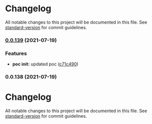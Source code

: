 # Changelog

All notable changes to this project will be documented in this file. See [standard-version](https://github.com/conventional-changelog/standard-version) for commit guidelines.

### [0.0.139](https://github.com/SamuelWitke/semantic_notifications/compare/v0.0.138...v0.0.139) (2021-07-19)


### Features

* **poc init:** updated poc ([c71c490](https://github.com/SamuelWitke/semantic_notifications/commit/c71c49080101d36d60300958cf766f67f3a54fac))

### 0.0.138 (2021-07-19)

# Changelog

All notable changes to this project will be documented in this file. See [standard-version](https://github.com/conventional-changelog/standard-version) for commit guidelines.
